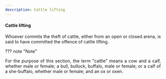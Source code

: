 ```yaml
---
description: Cattle lifting
---
```


#### Cattle lifting
<div style="text-align: justify">

Whoever commits the theft of cattle, either from an open or closed arena, is said to have committed the offence of cattle lifting.

</div>

??? note "Note"
    <div style="text-align: justify"> For the purpose of this section, the term "cattle" means a cow and a calf, whether male or female; a bull, bullock, buffalo, male or female; or a calf of a she-buffalo, whether male or female; and an ox or oxen.
